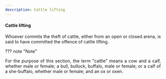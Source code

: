 ```yaml
---
description: Cattle lifting
---
```


#### Cattle lifting
<div style="text-align: justify">

Whoever commits the theft of cattle, either from an open or closed arena, is said to have committed the offence of cattle lifting.

</div>

??? note "Note"
    <div style="text-align: justify"> For the purpose of this section, the term "cattle" means a cow and a calf, whether male or female; a bull, bullock, buffalo, male or female; or a calf of a she-buffalo, whether male or female; and an ox or oxen.
